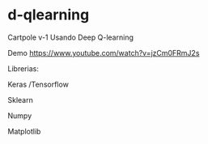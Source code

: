 # d-qlearning
Cartpole v-1 Usando Deep Q-learning

Demo https://www.youtube.com/watch?v=jzCm0FRmJ2s


Librerias:

Keras /Tensorflow

Sklearn

Numpy

Matplotlib
